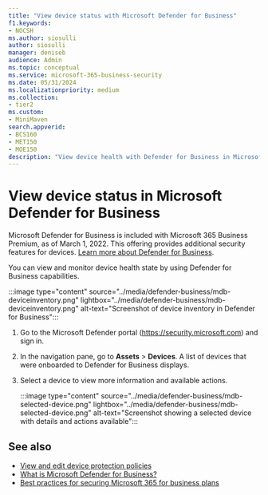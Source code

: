 ```yaml
---
title: "View device status with Microsoft Defender for Business"
f1.keywords:
- NOCSH
ms.author: siosulli
author: siosulli
manager: deniseb
audience: Admin
ms.topic: conceptual
ms.service: microsoft-365-business-security
ms.date: 05/31/2024
ms.localizationpriority: medium
ms.collection:
- tier2
ms.custom:
- MiniMaven
search.appverid:
- BCS160
- MET150
- MOE150
description: "View device health with Defender for Business in Microsoft 365 Business Premium."
---
```


# View device status in Microsoft Defender for Business

Microsoft Defender for Business is included with Microsoft 365 Business Premium, as of March 1, 2022. This offering provides additional security features for devices. [Learn more about Defender for Business](../security/defender-business/mdb-overview.md).

You can view and monitor device health state by using Defender for Business capabilities.

:::image type="content" source="../media/defender-business/mdb-deviceinventory.png" lightbox="../media/defender-business/mdb-deviceinventory.png" alt-text="Screenshot of device inventory in Defender for Business":::

1. Go to the Microsoft Defender portal (<https://security.microsoft.com>) and sign in.

2. In the navigation pane, go to **Assets** > **Devices**. A list of devices that were onboarded to Defender for Business displays.

3. Select a device to view more information and available actions.

   :::image type="content" source="../media/defender-business/mdb-selected-device.png" lightbox="../media/defender-business/mdb-selected-device.png" alt-text="Screenshot showing a selected device with details and actions available":::

## See also

- [View and edit device protection policies](m365bp-view-edit-create-mdb-policies.md)
- [What is Microsoft Defender for Business?](../security/defender-business/mdb-overview.md)
- [Best practices for securing Microsoft 365 for business plans](secure-your-business-data.md)
